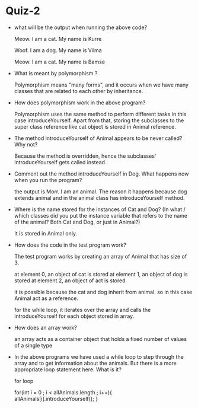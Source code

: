 # Quiz-2

- what will be the output when running the above code?

    Meow. I am a cat. My name is Kurre
    
    Woof. I am a dog. My name is Vilma
    
    Meow. I am a cat. My name is Bamse

- What is meant by polymorphism ?

    Polymorphism means "many forms", and it occurs when we have many classes that are related to each other by inheritance.
    
- How does polymorphism work in the above program?

    Polymorphism uses the same method to perform different tasks in this case introduceYourself. Apart from that, storing the subclasses to the super class reference like cat object is stored in Animal reference.
    
- The method introduceYourself of Animal appears to be never called? Why not?

    Because the method is overridden, hence the subclasses' introduceYourself gets called instead.
    
-  Comment out the method introduceYourself in Dog. What happens now when you run the program?

    the output is Morr. I am an animal. The reason it happens because dog extends animal and in the animal class has introduceYourself method.
    
-  Where is the name stored for the instances of Cat and Dog? (In what / which classes did you put the instance variable that refers to the name of the animal? Both Cat and Dog, or just in Animal?)

    It is stored in Animal only.
    
- How does the code in the test program work?

    The test program works by creating an array of Animal that has size of 3. 
    
    at element 0, an object of cat is stored
    at element 1, an object of dog is stored
    at element 2, an object of act is stored
    
    it is possible because the cat and dog inherit from animal. so in this case Animal act as a reference.
    
    for the while loop, it iterates over the array and calls the introduceYourself for each object stored in array.
    
 - How does an array work?
 
    an array acts as a container object that holds a fixed number of values of a single type
    
 - In the above programs we have used a while loop to step through the array and to get information about the animals. But there is a more appropriate loop statement here. What is it?
 
   for loop
   
   for(int i = 0 ; i < allAnimals.length ; i++){
            allAnimals[i].introduceYourself();
        }
   
   
